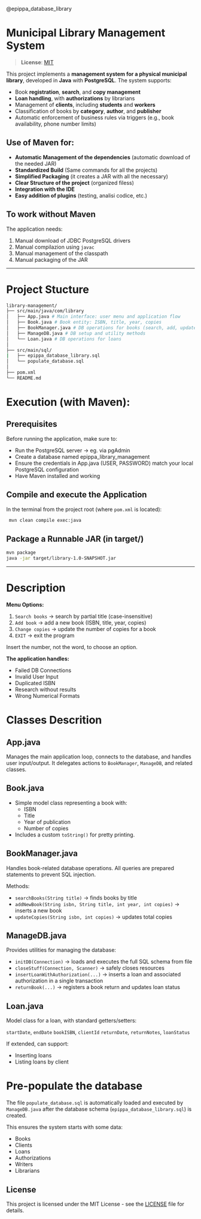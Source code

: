 @epippa_database_library

# Municipal Library Management System

> **License**: [MIT](LICENSE)


This project implements a **management system for a physical municipal library**, developed in **Java** with **PostgreSQL**. The system supports:

- Book **registration**, **search**, and **copy management**
- **Loan handling**, with **authorizations** by librarians
- Management of **clients**, including **students** and **workers**
- Classification of books by **category**, **author**, and **publisher**
- Automatic enforcement of business rules via triggers (e.g., book availability, phone number limits)


## Use of Maven for:
- **Automatic Management of the dependencies** (automatic download of the needed JAR)
- **Standardized Build** (Same commands for all the projects)
- **Simplified Packaging** (it creates a JAR with all the necessary)
- **Clear Structure of the project** (organized filess)
- **Integration with the IDE**
- **Easy addition of plugins** (testing, analisi codice, etc.)

## To work without Maven
The application needs:
1. Manual download of JDBC PostgreSQL drivers
2. Manual compilazion using `javac`
3. Manual management of the classpath
4. Manual packaging of the JAR
---
# Project Stucture
```bash
library-management/
├── src/main/java/com/library
│   ├── App.java # Main interface: user menu and application flow
│   ├── Book.java # Book entity: ISBN, title, year, copies
│   ├── BookManager.java # DB operations for books (search, add, update)
│   ├── ManageDB.java # DB setup and utility methods
│   └── Loan.java # DB operations for loans
│
├── src/main/sql/
|   ├── epippa_database_library.sql
│   └── populate_database.sql
│
├── pom.xml
└── README.md
```
#  Execution (with Maven):

## Prerequisites
Before running the application, make sure to:
- Run the PostgreSQL server → eg. via pgAdmin
- Create a database named epippa_library_management
- Ensure the credentials in App.java (USER, PASSWORD) match your local PostgreSQL configuration
- Have Maven installed and working

## Compile and execute the Application
In the terminal from the project root (where `pom.xml` is located):
```bash
 mvn clean compile exec:java
```
## Package a Runnable JAR (in target/)
```bash
mvn package
java -jar target/library-1.0-SNAPSHOT.jar
```
---

# Description
**Menu Options:**
1. `Search books` → search by partial title (case-insensitive)
2. `Add book` → add a new book (ISBN, title, year, copies)
3. `Change copies` → update the number of copies for a book
4. `EXIT` → exit the program

Insert the number, not the word, to choose an option.

**The application handles:**
- Failed DB Connections
- Invalid User Input
- Duplicated ISBN
- Research without results
- Wrong Numerical Formats

# Classes Descrition

## App.java
Manages the main application loop, connects to the database, and handles user input/output. It delegates actions to `BookManager`, `ManageDB`, and related classes.

## Book.java
- Simple model class representing a book with:
    - ISBN
    - Title
    - Year of publication
    - Number of copies
- Includes a custom `toString()` for pretty printing.

## BookManager.java
Handles book-related database operations. All queries are prepared statements to prevent SQL injection.

Methods:
- `searchBooks(String title)` → finds books by title
- `addNewBook(String isbn, String title, int year, int copies)` → inserts a new book
- `updateCopies(String isbn, int copies)` → updates total copies

## ManageDB.java
Provides utilities for managing the database:
- `initDB(Connection)` → loads and executes the full SQL schema from file
- `closeStuff(Connection, Scanner)` → safely closes resources
- `insertLoanWithAuthorization(...)` → inserts a loan and associated authorization in a single transaction
- `returnBook(...)` → registers a book return and updates loan status

## Loan.java
Model class for a loan, with standard getters/setters:

`startDate`, `endDate`
`bookISBN`, `clientId`
`returnDate`, `returnNotes`, `loanStatus`

If extended, can support:
- Inserting loans
- Listing loans by client

# Pre-populate the database
The file `populate_database.sql` is automatically loaded and executed by `ManageDB.java` after the database schema (`epippa_database_library.sql`) is created.

This ensures the system starts with some data:
- Books
- Clients
- Loans
- Authorizations
- Writers
- Librarians


## License

This project is licensed under the MIT License - see the [LICENSE](LICENSE) file for details.